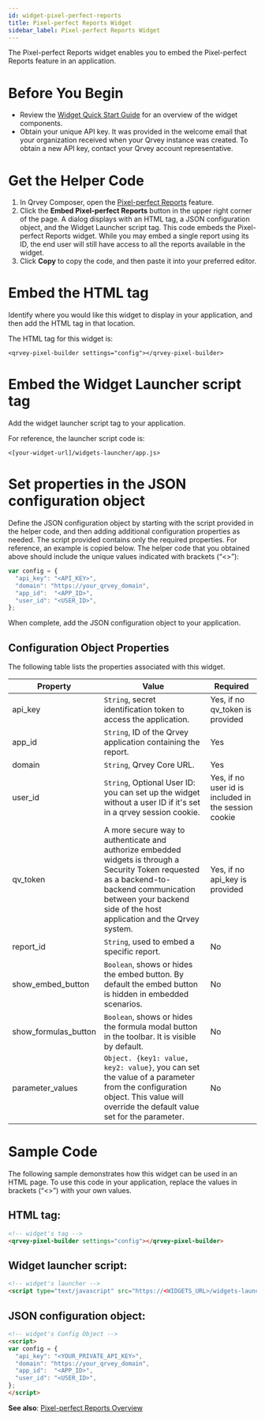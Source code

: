 ```yaml
---
id: widget-pixel-perfect-reports
title: Pixel-perfect Reports Widget
sidebar_label: Pixel-perfect Reports Widget
---
```


<div style={{textAlign: "justify"}}>
The Pixel-perfect Reports widget enables you to embed the Pixel-perfect Reports feature in an application. 

# Before You Begin
- Review the [Widget Quick Start Guide](../intro.md) for an overview of the widget components. 
- Obtain your unique API key. It was provided in the welcome email that your organization received when your Qrvey instance was created. To obtain a new API key, contact your Qrvey account representative.

# Get the Helper Code
1. In Qrvey Composer, open the [Pixel-perfect Reports](../../../ui-docs/pixel-perfect-reports/overview.md) feature. 
2. Click the **Embed Pixel-perfect Reports** button in the upper right corner of the page. A dialog displays with an HTML tag, a JSON configuration object, and the Widget Launcher script tag. This code embeds the Pixel-perfect Reports widget. While you may embed a single report using its ID, the end user will still have access to all the reports available in the widget. 
3. Click **Copy** to copy the code, and then paste it into your preferred editor. 

# Embed the HTML tag
Identify where you would like this widget to display in your application, and then add the HTML tag in that location. 

The HTML tag for this widget is:

```<qrvey-pixel-builder settings="config"></qrvey-pixel-builder>```

# Embed the Widget Launcher script tag
Add the widget launcher script tag to your application. 

For reference, the launcher script code is:

```<[your-widget-url]/widgets-launcher/app.js>```

# Set properties in the JSON configuration object
Define the JSON configuration object by starting with the script provided in the helper code, and then adding additional configuration properties as needed. The script provided contains only the required properties. For reference, an example is copied below. The helper code that you obtained above should include the unique values indicated with brackets (“&lt;&gt;”):

```js
var config = {
  "api_key": "<API_KEY>",
  "domain": "https://your_qrvey_domain",
  "app_id":  "<APP_ID>",
  "user_id": "<USER_ID>",
};
```

When complete, add the JSON configuration object to your application. 

## Configuration Object Properties
The following table lists the properties associated with this widget. 


| Property | Value | Required |
| -------- | ----- | -------- |
| api_key | `String`, secret identification token to access the application.| Yes, if no qv_token is provided |
| app_id | `String`, ID of the Qrvey application containing the report.| Yes |
| domain | `String`, Qrvey Core URL. | Yes |
| user_id | `String`, Optional User ID: you can set up the widget without a user ID if it's set in a qrvey session cookie. | Yes, if no user id is included in the session cookie |
| qv_token | A more secure way to authenticate and authorize embedded widgets is through a Security Token requested as a backend-to-backend communication between your backend side of the host application and the Qrvey system. | Yes, if no api_key is provided |
| report_id | `String`, used to embed a specific report. | No |
| show_embed_button | `Boolean`, shows or hides the embed button. By default the embed button is hidden in embedded scenarios. | No |
| show_formulas_button | `Boolean`, shows or hides the formula modal button in the toolbar. It is visible by default. | No |
| parameter_values | `Object. {key1: value, key2: value}`, you can set the value of a parameter from the configuration object. This value will override the default value set for the parameter. | No |


# Sample Code
The following sample demonstrates how this widget can be used in an HTML page. To use this code in your application, replace the values in brackets (“&lt;&gt;”) with your own values.

## HTML tag:
```html
<!-- widget's tag -->
<qrvey-pixel-builder settings="config"></qrvey-pixel-builder>
```

## Widget launcher script:
```html
<!-- widget's launcher -->
<script type="text/javascript" src="https://<WIDGETS_URL>/widgets-launcher/app.js"></script>
```

## JSON configuration object:
```html
<!-- widget's Config Object -->
<script>
var config = {
  "api_key": "<YOUR_PRIVATE_API_KEY>",
  "domain": "https://your_qrvey_domain",
  "app_id":  "<APP_ID>",
  "user_id": "<USER_ID>",
};
</script>
```

**See also**:
[Pixel-perfect Reports Overview](../../../ui-docs/pixel-perfect-reports/overview.md)

</div>
